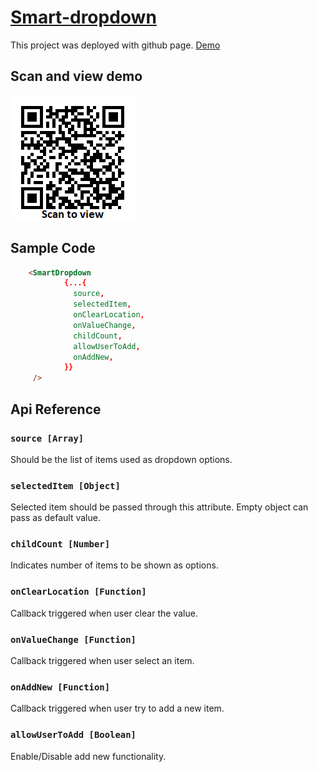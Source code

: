 # [Smart-dropdown](http://Manikandarajan-Jegadeshwaran.github.io/smart-dropdown)
This project was deployed with github page. [Demo](http://Manikandarajan-Jegadeshwaran.github.io/smart-dropdown)


## Scan and view demo
![Smart-dropdown](https://github.com/Manikandarajan-Jegadeshwaran/smart-dropdown/blob/master/src/assets/image/url.png)

## Sample Code
```html
    <SmartDropdown
            {...{
              source,
              selectedItem,
              onClearLocation,
              onValueChange,
              childCount,
              allowUserToAdd,
              onAddNew,
            }}
     />
```

## Api Reference
### `source [Array]`
Should be the list of items used as dropdown options.

### `selectedItem [Object]`
Selected item should be passed through this attribute. Empty object can pass as default value.

### `childCount [Number]`
Indicates number of items to be shown as options.

### `onClearLocation [Function]`
Callback triggered when user clear the value.

### `onValueChange [Function]`
Callback triggered when user select an item.

### `onAddNew [Function]`
Callback triggered when user try to add a new item.

### `allowUserToAdd [Boolean]`
Enable/Disable add new functionality.
